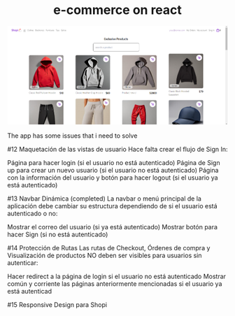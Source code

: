 <h1 align="center" color="purple"> e-commerce on react</h1>

![Ejemplo de imagen local](./public/homePage.png)

The app has some issues that i need to solve

#12 Maquetación de las vistas de usuario 
Hace falta crear el flujo de Sign In:

 Página para hacer login (si el usuario no está autenticado)
 Página de Sign up para crear un nuevo usuario (si el usuario no está autenticado)
 Página con la información del usuario y botón para hacer logout (si el usuario ya está autenticado)

#13 Navbar Dinámica (completed)
La navbar o menú principal de la aplicación debe cambiar su estructura dependiendo de si el usuario está autenticado o no:

 Mostrar el correo del usuario (si ya está autenticado)
 Mostrar botón para hacer Sign (si no está autenticado)

#14 Protección de Rutas 
 Las rutas de Checkout, Órdenes de compra y Visualización de productos NO deben ser visibles para usuarios sin autenticar:

 Hacer redirect a la página de login si el usuario no está autenticado
 Mostrar común y corriente las páginas anteriormente mencionadas si el usuario ya está autenticad 

#15 Responsive Design para Shopi
